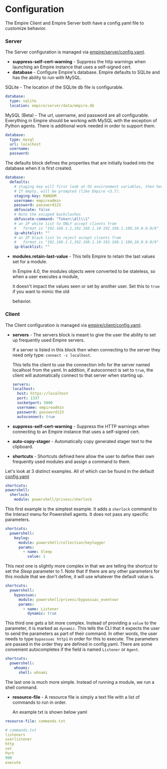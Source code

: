 # Configuration

The Empire Client and Empire Server both have a config.yaml file to customize behavior.

### Server

The Server configuration is managed via [empire/server/config.yaml](https://github.com/BC-SECURITY/Empire/blob/master/empire/client/config.yaml).

* **suppress-self-cert-warning** - Suppress the http warnings when launching an Empire instance that uses a self-signed cert.
* **database** - Configure Empire's database. Empire defaults to SQLite and has the ability to run with MySQL.

SQLite - The location of the SQLite db file is configurable.

```yaml
database:
  type: sqlite
  location: empire/server/data/empire.db
```

MySQL \(Beta\) - The url, username, and password are all configurable. Everything in Empire should be working with MySQL with the exception of Python agents. There is additional work needed in order to support them.

```yaml
database:
  type: mysql
  url: localhost
  username:
  password:
```

The defaults block defines the properties that are initially loaded into the database when it is first created.

```yaml
database:
  defaults:
    # staging key will first look at OS environment variables, then here.
    # If empty, will be prompted (like Empire <3.7).
    staging-key: RANDOM
    username: empireadmin
    password: password123
    obfuscate: false
    # Note the escaped backslashes
    obfuscate-command: "Token\\All\\1"
    # an IP white list to ONLY accept clients from
    #   format is "192.168.1.1,192.168.1.10-192.168.1.100,10.0.0.0/8"
    ip-whitelist: ""
    # an IP black list to reject accept clients from
    #   format is "192.168.1.1,192.168.1.10-192.168.1.100,10.0.0.0/8"
    ip-blacklist: ""
```

* **modules.retain-last-value** - This tells Empire to retain the last values set for a module.

  In Empire 4.0, the modules objects were converted to be stateless, so when a user executes a module,

  it doesn't impact the values seen or set by another user. Set this to `true` if you want to mimic the old

  behavior.

### Client

The Client configuration is managed via [empire/client/config.yaml](https://github.com/BC-SECURITY/Empire/blob/master/empire/client/config.yaml).

* **servers** - The servers block is meant to give the user the ability to set up frequently used Empire servers.

  If a server is listed in this block then when connecting to the server they need only type: `connect -c localhost`.

  This tells the client to use the connection info for the server named localhost from the yaml. In addition, if autoconnect is set to `true`, the client will automatically connect to that server when starting up.

  ```yaml
  servers:
  localhost:
    host: https://localhost
    port: 1337
    socketport: 5000
    username: empireadmin
    password: password123
    autoconnect: true
  ```

* **suppress-self-cert-warning** - Suppress the HTTP warnings when connecting to an Empire instance that uses a self-signed cert.
* **auto-copy-stager** - Automatically copy generated stager text to the clipboard.
* **shortcuts** - Shortcuts defined here allow the user to define their own frequently used modules and assign a command to them.

Let's look at 3 distinct examples. All of which can be found in the default [config.yaml](https://github.com/BC-SECURITY/Empire/blob/master/empire/client/config.yaml)

```yaml
shortcuts:
powershell:
  sherlock:
    module: powershell/privesc/sherlock
```

This first example is the simplest example. It adds a `sherlock` command to the Interact menu for Powershell agents. It does not pass any specific parameters.

```yaml
shortcuts:
  powershell:
    keylog:
      module: powershell/collection/keylogger
      params:
        - name: Sleep
          value: 1
```

This next one is slightly more complex in that we are telling the shortcut to set the _Sleep_ parameter to 1. Note that if there are any other parameters for this module that we don't define, it will use whatever the default value is.

```yaml
shortcuts:
  powershell:
    bypassuac:
      module: powershell/privesc/bypassuac_eventvwr
      params:
        - name: Listener
          dynamic: true
```

This third one gets a bit more complex. Instead of providing a `value` to the parameter, it is marked as `dynamic`. This tells the CLI that it expects the user to send the parameters as part of their command. In other words, the user needs to type `bypassuac http1` in order for this to execute. The parameters are passed in the order they are defined in config.yaml. There are some convenient autocompletes if the field is named `Listener` or `Agent`.

```yaml
shortcuts:
  powershell:
    whoami:
      shell: whoami
```

The last one is much more simple. Instead of running a module, we run a shell command.

* **resource-file** - A resource file is simply a text file with a list of commands to run in order.

  An example txt is shown below yaml

```yaml
resource-file: commands.txt

```

```yaml
# commands.txt
listeners
userlistener
http
set
Port
999
execute
```

